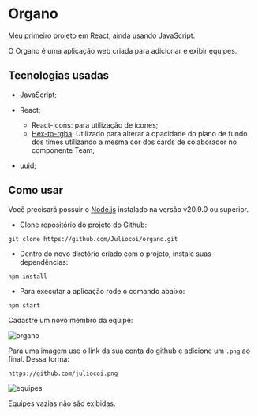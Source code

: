 # Organo

Meu primeiro projeto em React, ainda usando JavaScript.

O Organo é uma aplicação web criada para adicionar e exibir equipes. 

## Tecnologias usadas

* JavaScript;
* React;
  * React-icons: para utilização de ícones;
  * [Hex-to-rgba](https://www.npmjs.com/package/hex-to-rgba): Utilizado para alterar a opacidade do plano de fundo dos times utilizando a mesma cor dos cards de colaborador no componente Team;

* [uuid](https://www.npmjs.com/package/uuid);

## Como usar

Você precisará possuir o [Node.js](https://nodejs.org/en/download/package-manager) instalado na versão v20.9.0 ou superior.

* Clone repositório do projeto do Github:

```shell
git clone https://github.com/Juliocoi/organo.git
```

* Dentro do novo diretório criado com o projeto, instale suas dependências:

```shell
npm install
```

* Para executar a aplicação rode o comando abaixo:

```shell
npm start
```

Cadastre um novo membro da equipe:

![organo](https://i.imgur.com/kDixcsa.png)

Para uma imagem use o link da sua conta do github e adicione um `.png` ao final. Dessa forma:

```tex
https://github.com/juliocoi.png
```

![equipes](https://i.imgur.com/20aBGAp.png)

Equipes vazias não são exibidas. 

